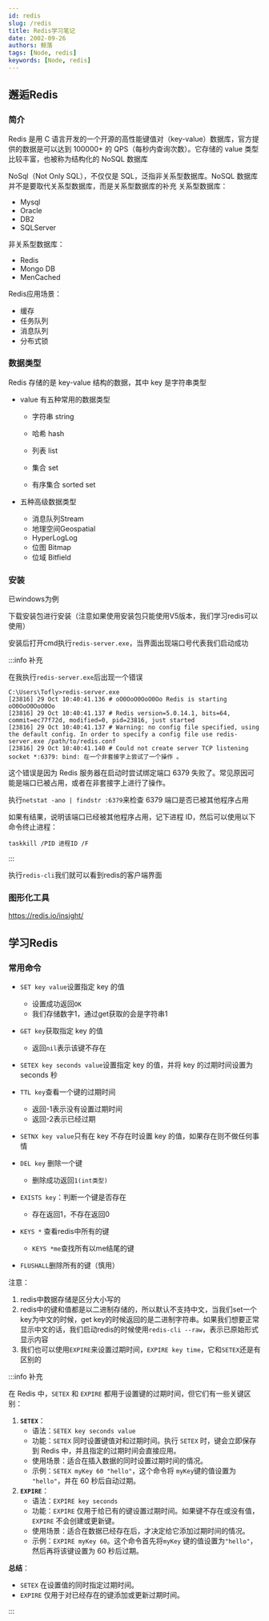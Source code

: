 ```yaml
---
id: redis
slug: /redis
title: Redis学习笔记
date: 2002-09-26
authors: 鲸落
tags: [Node, redis]
keywords: [Node, redis]
---
```


## 邂逅Redis

### 简介

Redis 是用 C 语言开发的一个开源的高性能键值对（key-value）数据库，官方提供的数据是可以达到 100000+ 的 QPS（每秒内查询次数）。它存储的 value 类型比较丰富，也被称为结构化的 NoSQL 数据库

NoSql（Not Only SQL），不仅仅是 SQL，泛指非关系型数据库。NoSQL 数据库并不是要取代关系型数据库，而是关系型数据库的补充 关系型数据库：

- Mysql
- Oracle
- DB2
- SQLServer

非关系型数据库：

- Redis
- Mongo DB
- MenCached

Redis应用场景：

- 缓存
- 任务队列
- 消息队列
- 分布式锁



### 数据类型

Redis 存储的是 key-value 结构的数据，其中 key 是字符串类型

- value 有五种常用的数据类型

  - 字符串 string

  - 哈希 hash

  - 列表 list

  - 集合 set

  - 有序集合 sorted set

- 五种高级数据类型

  - 消息队列Stream
  - 地理空间Geospatial
  - HyperLogLog
  - 位图 Bitmap
  - 位域 Bitfield



### 安装

已windows为例

下载安装包进行安装（注意如果使用安装包只能使用V5版本，我们学习redis可以使用）

安装后打开cmd执行`redis-server.exe`，当界面出现端口号代表我们启动成功

:::info 补充

在我执行`redis-server.exe`后出现一个错误

```
C:\Users\Tofly>redis-server.exe
[23816] 29 Oct 10:40:41.136 # oO0OoO0OoO0Oo Redis is starting oO0OoO0OoO0Oo
[23816] 29 Oct 10:40:41.137 # Redis version=5.0.14.1, bits=64, commit=ec77f72d, modified=0, pid=23816, just started
[23816] 29 Oct 10:40:41.137 # Warning: no config file specified, using the default config. In order to specify a config file use redis-server.exe /path/to/redis.conf
[23816] 29 Oct 10:40:41.140 # Could not create server TCP listening socket *:6379: bind: 在一个非套接字上尝试了一个操作 。
```

这个错误是因为 Redis 服务器在启动时尝试绑定端口 6379 失败了。常见原因可能是端口已被占用，或者在非套接字上进行了操作。

执行`netstat -ano | findstr :6379`来检查 6379 端口是否已被其他程序占用

如果有结果，说明该端口已经被其他程序占用，记下进程 ID，然后可以使用以下命令终止进程：

`taskkill /PID 进程ID /F`

:::

执行`redis-cli`我们就可以看到redis的客户端界面



### 图形化工具

https://redis.io/insight/



## 学习Redis

### 常用命令

- `SET key value`设置指定 key 的值
  - 设置成功返回`OK`
  - 我们存储数字1，通过get获取的会是字符串1
- `GET key`获取指定 key 的值
  - 返回`nil`表示该键不存在
- `SETEX key seconds value`设置指定 key 的值，并将 key 的过期时间设置为 seconds 秒
- `TTL key`查看一个键的过期时间
  - 返回-1表示没有设置过期时间
  - 返回-2表示已经过期
- `SETNX key value`只有在 key 不存在时设置 key 的值，如果存在则不做任何事情
- `DEL key` 删除一个键
  - 删除成功返回`1(int类型)`
- `EXISTS key`：判断一个键是否存在
  - 存在返回1，不存在返回0

- `KEYS *` 查看redis中所有的键
  - `KEYS *me`查找所有以me结尾的键
- `FLUSHALL`删除所有的键（慎用）



注意：

1. redis中数据存储是区分大小写的
2. redis中的键和值都是以二进制存储的，所以默认不支持中文，当我们set一个key为中文的时候，get key的时候返回的是二进制字符串。如果我们想要正常显示中文的话，我们启动redis的时候使用`redis-cli --raw`，表示已原始形式显示内容
3. 我们也可以使用`EXPIRE`来设置过期时间，`EXPIRE key time`，它和`SETEX`还是有区别的

:::info 补充

在 Redis 中，`SETEX` 和 `EXPIRE` 都用于设置键的过期时间，但它们有一些关键区别：

1. **`SETEX`**：
   - 语法：`SETEX key seconds value`
   - 功能：`SETEX` 同时设置键值对和过期时间。执行 `SETEX` 时，键会立即保存到 Redis 中，并且指定的过期时间会直接应用。
   - 使用场景：适合在插入数据的同时设置过期时间的情况。
   - 示例：`SETEX myKey 60 "hello"`，这个命令将 `myKey`键的值设置为 `"hello"`，并在 60 秒后自动过期。
2. **`EXPIRE`**：
   - 语法：`EXPIRE key seconds`
   - 功能：`EXPIRE` 仅用于给已有的键设置过期时间。如果键不存在或没有值，`EXPIRE` 不会创建或更新键。
   - 使用场景：适合在数据已经存在后，才决定给它添加过期时间的情况。
   - 示例：`EXPIRE myKey 60`。这个命令首先将`myKey` 键的值设置为`"hello"`，然后再将该键设置为 60 秒后过期。

**总结**：

- `SETEX` 在设置值的同时指定过期时间。
- `EXPIRE` 仅用于对已经存在的键添加或更新过期时间。

:::
















































































